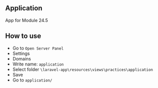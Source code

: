 ## Application

App for Module 24.5

## How to use

- Go to `Open Server Panel`
- Settings
- Domains
- Write name: `application`
- Select folder `\laravel-app\resources\views\practices\application`
- Save
- Go to `application/`

